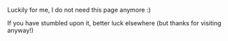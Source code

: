 Luckily for me, I do not need this page anymore :) 

If you have stumbled upon it, better luck elsewhere (but thanks for visiting anyway!)

